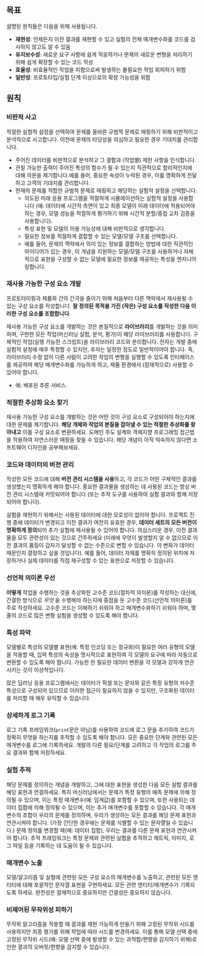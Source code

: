 ## 목표

설명된 원칙들은 다음을 위해 사용됩니다.

- **재현성**: 언제든지 이전 결과를 재현할 수 있고 실험의 전체 매개변수화를 코드를 검사하지 않고도 알 수 있음
- **유지보수성**: 새로운 요구 사항에 쉽게 적응하거나 문제의 새로운 변형을 처리하기 위해 쉽게 확장할 수 있는 코드 작성
- **효율성**: 비효율적인 작업을 피함으로써 발생하는 불필요한 작업 회피하기 위함
- **일반성**: 프로토타입/실험 단계 이상으로의 확장 가능성을 위함

## 원칙

### 비판적 사고

적절한 실험적 설정을 선택하여 문제를 올바른 규범적 문제로 매핑하기 위해 비판적이고 분석적으로 사고합니다. 이전에 문제의 타당성을 의심하고 필요한 경우 기대치를 관리합니다.

- 주어진 데이터를 비판적으로 분석하고 그 결함과 (작업별) 제한 사항을 인식합니다.
- 관찰 가능한 출력이 주어진 특성의 함수가 될 수 있는지 직관적으로 합리적인지에 대해 의문을 제기합니다.예를 들어, 중요한 속성이 누락된 경우, 이를 명확하게 전달하고 고객의 기대치를 관리합니다.
- 현재의 문제를 적합한 규범적 문제로 매핑하고 해당하는 실험적 설정을 선택합니다.
  - 의도된 미래 응용 프로그램을 적절하게 시뮬레이션하는 실험적 설정을 사용합니다 (예: 데이터에 시간적 측면이 있고 최종 모델이 미래 데이터에 적용되어야 하는 경우, 모델 성능을 적절하게 평가하기 위해 시간적 분할/중첩 교차 검증을 사용합니다).
  - 특성 표현 및 모델의 이용 가능성에 대해 비판적으로 생각합니다.
  - 필요한 정보를 적절하게 결합할 수 있는 모델/모델 구조를 선택합니다.
  - 예를 들어, 문제의 맥락에서 의미 있는 정보를 결합하는 방법에 대한 직관적인 아이디어가 있는 경우, 이 개념을 지원하는 모델/모델 구조를 사용하거나 자체적으로 표현을 구성할 수 없는 모델에 필요한 정보를 제공하는 특성을 엔지니어링합니다.

### 재사용 가능한 구성 요소 개발

프로토타이핑과 제품화 간의 간극을 줄이기 위해 처음부터 다른 맥락에서 재사용될 수 있는 구성 요소를 작성합니다. **잘 정의된 목적을 가진 (작은) 구성 요소를 작성한 다음 이러한 구성 요소를 조합합니다**.

재사용 가능한 구성 요소를 개발하는 것은 본질적으로 **라이브러리**를 개발하는 것을 의미하며, 구현한 모든 작업(머신러닝 실험, 분석, 평가)이 해당 라이브러리를 사용합니다. 구체적인 작업(실행 가능한 스크립트)을 라이브러리 코드와 분리합니다. 전자는 개발 중에 실험적 설정에 매우 특정할 수 있지만, 후자는 일정한 정도로 일반적이어야 합니다. 즉, 라이브러리 수정 없이 다른 사람이 고려한 작업의 변형을 실행할 수 있도록 인터페이스를 제공하여 해당 매개변수화를 가능하게 하고, 제품 환경에서 (잠재적으로) 사용할 수 있어야 합니다.

- 예: 배포된 추론 서비스.

### 적절한 추상화 요소 찾기

재사용 가능한 구성 요소를 개발하는 것은 어떤 것이 구성 요소로 구성되어야 하는지에 대한 문제를 제기합니다. **해당 개체와 작업의 본질을 잡아낼 수 있는 적절한 추상화를 찾아내고** 이를 구성 요소로 변환하세요. 도메인 주도 설계와 객체지향 프로그래밍 접근법을 적용하여 자연스러운 매핑을 찾을 수 있습니다. 해당 개념이 아직 익숙하지 않다면 소프트웨어 디자인을 공부해보세요.

### 코드와 데이터의 버전 관리

작성한 모든 코드에 대해 **버전 관리 시스템을 사용**하고, 각 코드가 어떤 구체적인 결과를 생성했는지 명확하게 해야 합니다. 중요한 결과물을 생성하는 데 사용된 코드는 항상 버전 관리 시스템에 커밋되어야 합니다 (또는 추적 도구를 사용하여 실험 결과와 함께 저장되어야 합니다).

실험을 재현하기 위해서는 사용된 데이터에 대한 모호성이 없어야 합니다. 프로젝트 진행 중에 데이터가 변경되고 이전 결과가 여전히 유효한 경우, **데이터 세트의 모든 버전이 명확하게 정의**되어 추가 실험에 재사용될 수 있어야 합니다. 의심스러운 경우, 이전 결과물을 모두 관련성이 있는 것으로 간주하세요 (미래에 무엇이 발생할지 알 수 없으므로 이전 결과의 품질이 갑자기 달성할 수 없는 수준으로 변할 수 있습니다. 이 변화가 데이터 때문인지 결정하고 싶을 것입니다). 예를 들어, 데이터 자체를 명확히 정의된 위치에 저장하거나 실제 데이터를 직접 재구성할 수 있는 표현으로 저장할 수 있습니다.

### 선언적 의미론 우선

**어떻게** 작업을 수행하는 것을 추상화한 고수준 코드(절차적 의미론)를 작성하는 대신에, 간결한 방식으로 *무엇* 을 수행해야 하는지에 중점을 둔 고수준 코드(선언적 의미론)를 주로 작성하세요. 고수준 코드는 이해하기 쉬워야 하고 매개변수화하기 쉬워야 하며, 몇 줄의 코드로 많은 변형 실험을 생성할 수 있도록 해야 합니다.

### 특성 파악

모델별로 특성의 모델별 표현(예: 특정 인코딩 또는 정규화)이 필요한 여러 유형의 모델을 적용할 때, 입력 특성의 속성을 명시적으로 표현하여 각 모델의 요구에 따라 자동으로 변환할 수 있도록 해야 합니다. 가능한 한 필요한 데이터 변환을 각 모델과 강하게 연관시키는 것이 이상적입니다.

많은 딥러닝 응용 프로그램에서는 데이터가 픽셀 또는 문자와 같은 특정 유형의 저수준 특성으로 구성되어 있으므로 이러한 접근이 필요하지 않을 수 있지만, 구조화된 데이터를 처리할 때 매우 유익할 수 있습니다.

### 상세하게 로그 기록

로그 기록 프레임워크(`print`문은 아님)를 사용하여 코드에 로그 문을 추가하여 코드가 정확히 무엇을 하는지를 추적할 수 있도록 해야 합니다. 모든 중요한 단계와 관련된 모든 매개변수를 로그에 기록하세요. 개발의 다른 필요/단계를 고려하고 각 작업의 로그를 주요 결과와 함께 저장하세요.

### 실험 추적

해당 문제를 정의하는 개념을 개발하고, 그에 대한 표현을 생성한 다음 모든 실험 결과를 해당 표현과 연결하세요. 특히 머신러닝에서는 문제가 특정 유형의 예측 문제에 의해 정의될 수 있으며, 이는 특정 매개변수(예: 임계값)를 포함할 수 있으며, 또한 사용되는 데이터 집합에 의해 정의될 수 있으며, 이는 추가 매개변수를 포함할 수 있습니다. 각 매개변수의 조합이 우리의 문제를 정의하며, 우리가 생성하는 모든 결과를 해당 문제 표현과 연관시켜야 합니다. (가장 간단한 경우에는 문제를 식별할 수 있는 문자열일 수 있습니다.) 문제 정의를 변경할 때(예: 데이터 집합), 우리는 결과를 다른 문제 표현과 연관시켜야 합니다. 추적 프레임워크는 특정 문제와 관련된 실험을 추적하고 메트릭, 이미지, 로그 파일 등을 기록하는 데 도움이 될 수 있습니다.

### 매개변수 노출

모델/알고리즘 및 실험에 관련된 모든 구성 요소의 매개변수를 노출하고, 관련된 모든 엔티티에 대해 포괄적인 문자열 표현을 구현하세요. 모든 관련 엔티티/매개변수가 기록되도록 하세요. 완전성은 잠재적으로 중요하지만 간결성은 중요하지 않습니다.

### 비제어된 무작위성 피하기

무작위 알고리즘을 적용할 때 결과를 재현 가능하게 만들기 위해 고정된 무작위 시드를 사용하지만 최종 평가를 위해 작업에 따라 시드를 변경하세요. 이를 통해 모델 선택 중에 고정된 무작위 시드(예: 모델 선택 중에 발생할 수 있는 과적합/편향을 감지하기 위해)로 인한 결과의 오버핏/편향을 감지할 수 있습니다.